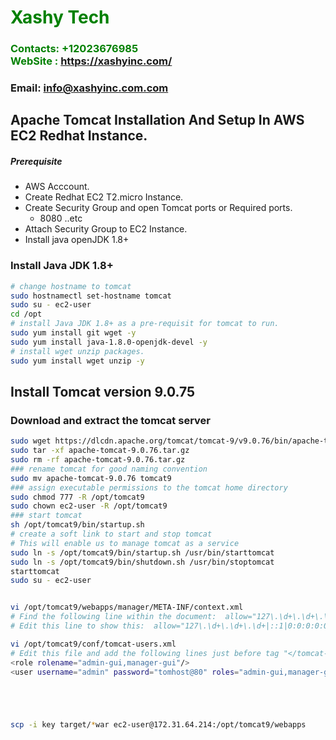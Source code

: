 #  **<span style="color:green">Xashy Tech</span>**
### **<span style="color:green">Contacts: +12023676985<br> WebSite : <https://xashyinc.com/></span>**
### **Email: info@xashyinc.com.com**

## Apache Tomcat Installation And Setup In AWS EC2 Redhat Instance.
##### Prerequisite
+ AWS Acccount.
+ Create Redhat EC2 T2.micro Instance.
+ Create Security Group and open Tomcat ports or Required ports.
   + 8080 ..etc
+ Attach Security Group to EC2 Instance.
+ Install java openJDK 1.8+

### Install Java JDK 1.8+ 

``` sh
# change hostname to tomcat
sudo hostnamectl set-hostname tomcat
sudo su - ec2-user
cd /opt 
# install Java JDK 1.8+ as a pre-requisit for tomcat to run.
sudo yum install git wget -y
sudo yum install java-1.8.0-openjdk-devel -y
# install wget unzip packages.
sudo yum install wget unzip -y
```
## Install Tomcat version 9.0.75
### Download and extract the tomcat server
``` sh
sudo wget https://dlcdn.apache.org/tomcat/tomcat-9/v9.0.76/bin/apache-tomcat-9.0.76.tar.gz
sudo tar -xf apache-tomcat-9.0.76.tar.gz
sudo rm -rf apache-tomcat-9.0.76.tar.gz
### rename tomcat for good naming convention
sudo mv apache-tomcat-9.0.76 tomcat9  
### assign executable permissions to the tomcat home directory
sudo chmod 777 -R /opt/tomcat9
sudo chown ec2-user -R /opt/tomcat9
### start tomcat
sh /opt/tomcat9/bin/startup.sh
# create a soft link to start and stop tomcat
# This will enable us to manage tomcat as a service
sudo ln -s /opt/tomcat9/bin/startup.sh /usr/bin/starttomcat
sudo ln -s /opt/tomcat9/bin/shutdown.sh /usr/bin/stoptomcat
starttomcat
sudo su - ec2-user


vi /opt/tomcat9/webapps/manager/META-INF/context.xml
# Find the following line within the document:  allow="127\.\d+\.\d+\.\d+|::1|0:0:0:0:0:0:0:1" />
# Edit this line to show this:  allow="127\.\d+\.\d+\.\d+|::1|0:0:0:0:0:0:0:1 |.*" />

vi /opt/tomcat9/conf/tomcat-users.xml
# Edit this file and add the following lines just before tag "</tomcat-users>"
<role rolename="admin-gui,manager-gui"/> 
<user username="admin" password="tomhost@80" roles="admin-gui,manager-gui"/>





scp -i key target/*war ec2-user@172.31.64.214:/opt/tomcat9/webapps

```















